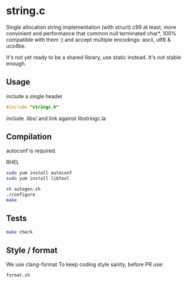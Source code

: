 # string.c

Single allocation string implementation (with struct) c99 at least,
more convinient and performance that common null terminated char*,
100% compatible with them :) and accept multiple encodings: ascii, utf8 &
ucs4be.

It's not yet ready to be a shared library, use static instead. It's not stable
enough.

## Usage

include a single header

```c
#include "stringc.h"
```

include .libs/ and link against libstringc.la


## Compilation

autoconf is required.

RHEL
```bash
sudo yum install autoconf
sudo yum install libtool
```

```bash
sh autogen.sh
./configure
make
```

## Tests

```bash
make check
```

## Style / format

We use clang-format
To keep coding style sanity, before PR use:

```bash
format.sh
```
